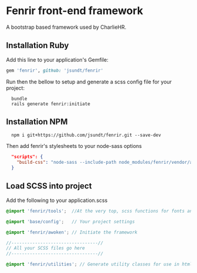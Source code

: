 # Fenrir front-end framework

A bootstrap based framework used by CharlieHR. 


## Installation Ruby

Add this line to your application's Gemfile:

```ruby
gem 'fenrir', github: 'jsundt/fenrir'
```

Run then the bellow to setup and generate a scss config file for your project:
```
  bundle
  rails generate fenrir:initiate
```

## Installation NPM

```
  npm i git+https://github.com/jsundt/fenrir.git --save-dev
```

Then add fenrir's stylesheets to your node-sass options
```JSON
  "scripts": {
    "build-css": "node-sass --include-path node_modules/fenrir/vendor/assets/stylesheets/ src/ -o src/"
  }
```


## Load SCSS into project
Add the following to your application.scss

```scss
@import 'fenrir/tools';  //At the very top, scss functions for fonts and colors

@import 'base/config';   // Your project settings

@import 'fenrir/awoken'; // Initiate the framework

//---------------------------------//
// All your SCSS files go here
//---------------------------------//

@import 'fenrir/utilities'; // Generate utility classes for use in html files
```
